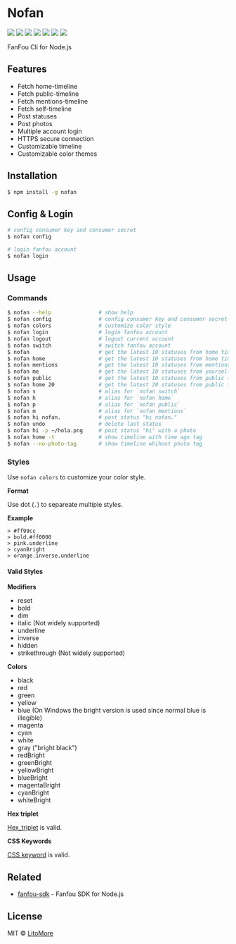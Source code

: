 # Nofan

[![](https://badges.greenkeeper.io/LitoMore/nofan.svg)](https://greenkeeper.io/)
[![](https://img.shields.io/travis/LitoMore/nofan/master.svg)](https://travis-ci.org/LitoMore/nofan)
[![](https://img.shields.io/appveyor/ci/LitoMore/nofan/master.svg)](https://ci.appveyor.com/project/LitoMore/nofan)
[![](https://img.shields.io/npm/v/nofan.svg)](https://www.npmjs.com/package/nofan)
[![](https://img.shields.io/npm/l/nofan.svg)](https://github.com/LitoMore/nofan/blob/master/LICENSE)
[![](https://img.shields.io/badge/unicorn-approved-ff69b4.svg)](https://www.youtube.com/watch?v=9auOCbH5Ns4)
[![](https://img.shields.io/badge/code_style-standard-brightgreen.svg)](https://standardjs.com)

FanFou Cli for Node.js

## Features

- Fetch home-timeline
- Fetch public-timeline
- Fetch mentions-timeline
- Fetch self-timeline
- Post statuses
- Post photos
- Multiple account login
- HTTPS secure connection
- Customizable timeline
- Customizable color themes

## Installation

```bash
$ npm install -g nofan
```

## Config & Login

```bash
# config consumer key and consumer secret
$ nofan config

# login fanfou account
$ nofan login
```

## Usage

### Commands

```bash
$ nofan --help               # show help
$ nofan config               # config consumer key and consumer secret
$ nofan colors               # customize color style
$ nofan login                # login fanfou account
$ nofan logout               # logout current account
$ nofan switch               # switch fanfou account
$ nofan                      # get the latest 10 statuses from home timeline
$ nofan home                 # get the latest 10 statuses from home timeline
$ nofan mentions             # get the latest 10 statuses from mentions
$ nofan me                   # get the latest 10 statuses from yourself
$ nofan public               # get the latest 10 statuses from public timeline
$ nofan home 20              # get the latest 20 statuses from public timeline
$ nofan s                    # alias for `nofan switch`
$ nofan h                    # alias for `nofan home`
$ nofan p                    # alias for `nofan public`
$ nofan m                    # alias for `nofan mentions`
$ nofan hi nofan.            # post status "hi nofan."
$ nofan undo                 # delete last status
$ nofan hi -p ~/hola.png     # post status "hi" with a photo
$ nofan home -t              # show timeline with time ago tag
$ nofan --no-photo-tag       # show timeline whihout photo tag
```

### Styles

Use `nofan colors` to customize your color style.

**Format**

Use dot (`.`) to separeate multiple styles.

**Example**

```
> #ff99cc
> bold.#ff0000
> pink.underline
> cyanBright
> orange.inverse.underline
```

#### Valid Styles

**Modifiers**

- reset
- bold
- dim
- italic (Not widely supported)
- underline
- inverse
- hidden
- strikethrough (Not widely supported)

**Colors**

- black
- red
- green
- yellow
- blue (On Windows the bright version is used since normal blue is illegible)
- magenta
- cyan
- white
- gray ("bright black")
- redBright
- greenBright
- yellowBright
- blueBright
- magentaBright
- cyanBright
- whiteBright

**Hex triplet**

[Hex_triplet](https://en.wikipedia.org/wiki/Web_colors#Hex_triplet) is valid.

**CSS Keywords**

[CSS keyword](https://www.w3.org/wiki/CSS/Properties/color/keywords) is valid.

## Related

- [fanfou-sdk](https://github.com/LitoMore/fanfou-sdk-node) - Fanfou SDK for Node.js

## License

MIT © [LitoMore](https://github.com/LitoMore)
